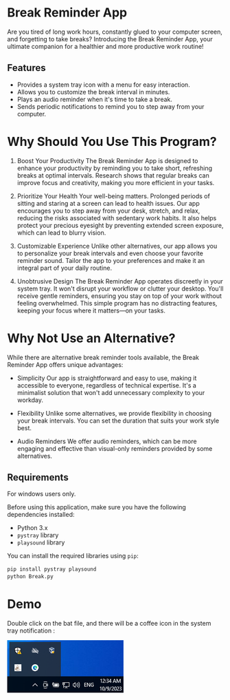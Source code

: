 # Break Reminder App

Are you tired of long work hours, constantly glued to your computer screen, and forgetting to take breaks? Introducing the Break Reminder App, your ultimate companion for a healthier and more productive work routine!

## Features

- Provides a system tray icon with a menu for easy interaction.
- Allows you to customize the break interval in minutes.
- Plays an audio reminder when it's time to take a break.
- Sends periodic notifications to remind you to step away from your computer.

# Why Should You Use This Program?
1. Boost Your Productivity
The Break Reminder App is designed to enhance your productivity by reminding you to take short, refreshing breaks at optimal intervals. Research shows that regular breaks can improve focus and creativity, making you more efficient in your tasks.

2. Prioritize Your Health
Your well-being matters. Prolonged periods of sitting and staring at a screen can lead to health issues. Our app encourages you to step away from your desk, stretch, and relax, reducing the risks associated with sedentary work habits. It also helps protect your precious eyesight by preventing extended screen exposure, which can lead to blurry vision.

3. Customizable Experience
Unlike other alternatives, our app allows you to personalize your break intervals and even choose your favorite reminder sound. Tailor the app to your preferences and make it an integral part of your daily routine.

4. Unobtrusive Design
The Break Reminder App operates discreetly in your system tray. It won't disrupt your workflow or clutter your desktop. You'll receive gentle reminders, ensuring you stay on top of your work without feeling overwhelmed. This simple program has no distracting features, keeping your focus where it matters—on your tasks.

# Why Not Use an Alternative?
While there are alternative break reminder tools available, the Break Reminder App offers unique advantages:

- Simplicity
Our app is straightforward and easy to use, making it accessible to everyone, regardless of technical expertise. It's a minimalist solution that won't add unnecessary complexity to your workday.

- Flexibility
Unlike some alternatives, we provide flexibility in choosing your break intervals. You can set the duration that suits your work style best.

- Audio Reminders
We offer audio reminders, which can be more engaging and effective than visual-only reminders provided by some alternatives.

## Requirements

For windows users only.

Before using this application, make sure you have the following dependencies installed:

- Python 3.x
- `pystray` library
- `playsound` library

You can install the required libraries using `pip`:

```bash
pip install pystray playsound
python Break.py
```

# Demo

Double click on the bat file, and there will be a coffee icon in the system tray notification :

![coffee icon](screenshots/systray_icon.png)